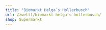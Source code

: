 ```yaml
---
title: "Biomarkt Helga´s Hollerbusch"
url: /zwettl/biomarkt-helga-s-hollerbusch/
shop: Supermarkt
---
```

